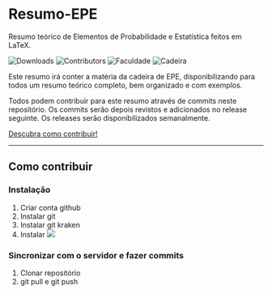 # Resumo-EPE
Resumo teórico de Elementos de Probabilidade e Estatística feitos em LaTeX.

![Downloads](https://img.shields.io/github/downloads/BGameiro76/Resumo-EPE/total.svg?label=Downloads%20(pdf)%20)
![Contributors](https://img.shields.io/github/contributors/BGameiro76/Resumo-EPE.svg?color=critical&label=Contribuidores)
![Faculdade](https://img.shields.io/badge/Universidade_de_Lisboa-FCUL-blue.svg)
![Cadeira](https://img.shields.io/badge/Cadeira-EPE-blue.svg)

Este resumo irá conter a matéria da cadeira de EPE, disponibilizando para todos um resumo teórico completo, bem organizado e com exemplos.

Todos podem contribuir para este resumo através de commits neste repositório. Os commits serão depois revistos e adicionados no release seguinte. Os releases serão disponibilizados semanalmente.

[Descubra como contribuir!](#como-contribuir)

---

## Como contribuir

### Instalação

1. Criar conta github
2. Instalar git
3. Instalar git kraken 
4. Instalar <img src="https://latex.codecogs.com/gif.latex?\LaTeX" />

### Sincronizar com o servidor e fazer commits

1. Clonar repositório
2. git pull e git push